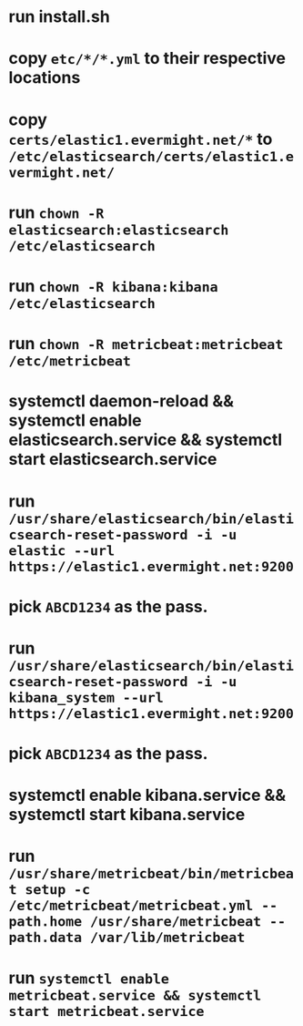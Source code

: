 
# run install.sh
# copy `etc/*/*.yml` to their respective locations
# copy `certs/elastic1.evermight.net/*` to `/etc/elasticsearch/certs/elastic1.evermight.net/`
# run `chown -R elasticsearch:elasticsearch /etc/elasticsearch`
# run `chown -R kibana:kibana /etc/elasticsearch`
# run `chown -R metricbeat:metricbeat /etc/metricbeat`
# systemctl daemon-reload && systemctl enable elasticsearch.service && systemctl start elasticsearch.service
# run `/usr/share/elasticsearch/bin/elasticsearch-reset-password -i -u elastic --url https://elastic1.evermight.net:9200`
# pick `ABCD1234` as the pass.
# run `/usr/share/elasticsearch/bin/elasticsearch-reset-password -i -u kibana_system --url https://elastic1.evermight.net:9200`
# pick `ABCD1234` as the pass.
# systemctl enable kibana.service && systemctl start kibana.service
# run `/usr/share/metricbeat/bin/metricbeat setup -c /etc/metricbeat/metricbeat.yml --path.home /usr/share/metricbeat --path.data /var/lib/metricbeat`
# run `systemctl enable metricbeat.service && systemctl start metricbeat.service`
